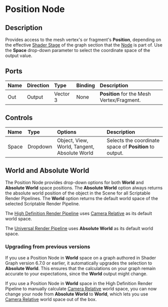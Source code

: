 # Position Node

## Description

Provides access to the mesh vertex's or fragment's **Position**, depending on the effective [Shader Stage](Shader-Stage.md) of the graph section that the [Node](Node.md) is part of. Use the **Space** drop-down parameter to select the coordinate space of the output value.

## Ports

| Name        | Direction           | Type  | Binding | Description |
|:------------ |:-------------|:-----|:---|:---|
| Out | Output      |    Vector 3 | None | **Position** for the Mesh Vertex/Fragment. |

## Controls

| Name        | Type           | Options  | Description |
|:------------ |:-------------|:-----|:---|
| Space | Dropdown | Object, View, World, Tangent, Absolute World | Selects the coordinate space of **Position** to output. |

## World and Absolute World
The Position Node provides drop-down options for both **World** and **Absolute World** space positions. The **Absolute World** option always returns the absolute world position of the object in the Scene for all Scriptable Render Pipelines. The **World** option returns the default world space of the selected Scriptable Render Pipeline. 

The [High Definition Render Pipeline](https://docs.unity3d.com/Assets/Pipeline/com.unity.render-pipelines.high-definition@latest/index.html) uses [Camera Relative](https://docs.unity3d.com/Assets/Pipeline/com.unity.render-pipelines.high-definition@latest?preview=1&subfolder=/manual/Camera-Relative-Rendering.html) as its default world space. 

The [Universal Render Pipeline](https://docs.unity3d.com/Assets/Pipeline/com.unity.render-pipelines.universal@latest/index.html) uses **Absolute World** as its default world space.

### Upgrading from previous versions
If you use a Position Node in **World** space on a graph authored in Shader Graph version 6.7.0 or earlier, it automatically upgrades the selection to **Absolute World**. This ensures that the calculations on your graph remain accurate to your expectations, since the **World** output might change.

If you use a Position Node in **World** space in the High Definition Render Pipeline to manually calculate [Camera Relative](https://docs.unity3d.com/Assets/Pipeline/com.unity.render-pipelines.high-definition@latest?preview=1&subfolder=/manual/Camera-Relative-Rendering.html) world space, you can now change your node from **Absolute World** to **World**, which lets you use [Camera Relative](https://docs.unity3d.com/Assets/Pipeline/com.unity.render-pipelines.high-definition@latest?preview=1&subfolder=/manual/Camera-Relative-Rendering.html) world space out of the box.